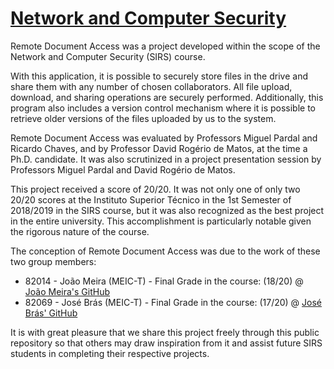 # [Network and Computer Security](https://fenix.tecnico.ulisboa.pt/disciplinas/SIRS/2021-2022/1-semestre)

Remote Document Access was a project developed within the scope of the Network and Computer Security (SIRS) course.

With this application, it is possible to securely store files in the drive and share them with any number of chosen collaborators. All file upload, download, and sharing operations are securely performed. Additionally, this program also includes a version control mechanism where it is possible to retrieve older versions of the files uploaded by us to the system.

Remote Document Access was evaluated by Professors Miguel Pardal and Ricardo Chaves, and by Professor David Rogério de Matos, at the time a Ph.D. candidate. It was also scrutinized in a project presentation session by Professors Miguel Pardal and David Rogério de Matos.

This project received a score of 20/20. It was not only one of only two 20/20 scores at the Instituto Superior Técnico in the 1st Semester of 2018/2019 in the SIRS course, but it was also recognized as the best project in the entire university. This accomplishment is particularly notable given the rigorous nature of the course.

The conception of Remote Document Access was due to the work of these two group members:

- 82014 - João Meira (MEIC-T) - Final Grade in the course: (18/20) @ [João Meira's GitHub](https://github.com/meiraxx)
- 82069 - José Brás  (MEIC-T) - Final Grade in the course: (17/20) @ [José Brás' GitHub](https://github.com/ist182069)

It is with great pleasure that we share this project freely through this public repository so that others may draw inspiration from it and assist future SIRS students in completing their respective projects.
